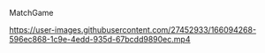 MatchGame


https://user-images.githubusercontent.com/27452933/166094268-596ec868-1c9e-4edd-935d-67bcdd9890ec.mp4

